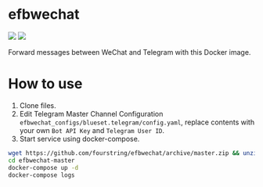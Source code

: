 # efbwechat
[![](https://images.microbadger.com/badges/image/fourstring/efb_wechat_base.svg)](https://microbadger.com/images/fourstring/efb_wechat_base "Get your own image badge on microbadger.com")
[![](https://images.microbadger.com/badges/version/fourstring/efb_wechat_base.svg)](https://microbadger.com/images/fourstring/efb_wechat_base "Get your own version badge on microbadger.com")

Forward messages between WeChat and Telegram with this Docker image.

# How to use
1. Clone files.
2. Edit Telegram Master Channel Configuration `efbwechat_configs/blueset.telegram/config.yaml`, replace contents with your own `Bot API Key` and `Telegram User ID`.
3. Start service using docker-compose.  

```bash
wget https://github.com/fourstring/efbwechat/archive/master.zip && unzip master.zip
cd efbwechat-master
docker-compose up -d
docker-compose logs
```
